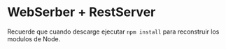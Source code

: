 # WebSerber + RestServer

Recuerde que cuando descarge ejecutar `npm install` para reconstruir los
modulos de Node.
